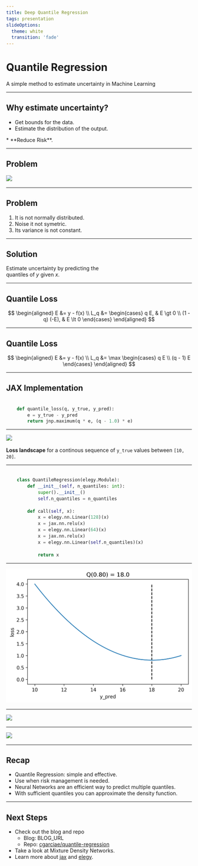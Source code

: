 ```yaml
---
title: Deep Quantile Regression
tags: presentation
slideOptions:
  theme: white
  transition: 'fade'
---
```

<style>
.reveal section img { background:none; border:none; box-shadow:none; }
</style>

# Quantile Regression
A simple method to estimate uncertainty in Machine Learning

---

## Why estimate uncertainty?

* Get bounds for the data.
* Estimate the distribution of the output.
<span>
* **Reduce Risk**.<!-- .element: class="fragment" data-fragment-index="1" -->
</span>

---

## Problem

<img src="https://raw.githubusercontent.com/cgarciae/quantile-regression/master/main_files/main_1_0.png" height="500" />

---

## Problem
1. It is not normally distributed.
2. Noise it not symetric. 
3. Its variance is not constant.

---

## Solution
Estimate uncertainty by predicting the <br> quantiles of $y$ given $x$.


---

## Quantile Loss

$$
\begin{aligned}
    E &= y - f(x) \\
    L_q &= \begin{cases}
        q  E,     &    E \gt 0  \\
        (1 - q) (-E), &    E \lt 0
    \end{cases}
\end{aligned}
$$

---

## Quantile Loss

$$
\begin{aligned}
    E &= y - f(x) \\
    L_q &= \max \begin{cases}
        q  E   \\
        (q - 1) E
    \end{cases}
\end{aligned}
$$

---

## JAX Implementation
```python

    def quantile_loss(q, y_true, y_pred):
        e = y_true - y_pred
        return jnp.maximum(q * e, (q - 1.0) * e)

```

---

<img src="https://raw.githubusercontent.com/cgarciae/quantile-regression/master/main_files/main_5_1.png" height="550">
    
**Loss landscape** for a continous sequence of `y_true` values  between `[10, 20]`.
<!-- .element: style="font-size: 20px;" -->

---

<!-- ## Deep Quantile Regression -->
```python

    class QuantileRegression(elegy.Module):
        def __init__(self, n_quantiles: int):
            super().__init__()
            self.n_quantiles = n_quantiles

        def call(self, x):
            x = elegy.nn.Linear(128)(x)
            x = jax.nn.relu(x)
            x = elegy.nn.Linear(64)(x)
            x = jax.nn.relu(x)
            x = elegy.nn.Linear(self.n_quantiles)(x)
            
            return x
```

---

<img src="https://raw.githubusercontent.com/cgarciae/quantile-regression/master/main_files/main_13_0.png">

---

<img src="https://raw.githubusercontent.com/cgarciae/quantile-regression/master/main_files/main_15_0.png">

---

<img src="https://raw.githubusercontent.com/cgarciae/quantile-regression/master/main_files/main_19_0.png">
    

---

## Recap
* Quantile Regression: simple and effective.
* Use when risk management is needed.
* Neural Networks are an efficient way to predict multiple quantiles.
* With sufficient quantiles you can approximate the density function.
<!-- .element: style="font-size: 36px;" -->

---

## Next Steps
* Check out the blog and repo
    * Blog: BLOG_URL
    * Repo: [cgarciae/quantile-regression](https://github.com/cgarciae/quantile-regression)
* Take a look at Mixture Density Networks.
* Learn more about [jax]("https://github.com/google/jax) and [elegy]("https://github.com/poets-ai/elegy).
